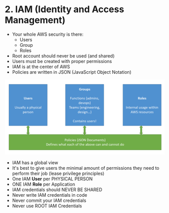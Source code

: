 # 2. IAM (Identity and Access Management)

- Your whole AWS security is there:
    - Users
    - Group
    - Roles
- Root account should never be used (and shared)
- Users must be created with proper permissions
- IAM is at the center of AWS
- Policies are written in JSON (JavaScript Object Notation)

![2%20IAM%20Identity%20and%20Access%20Management/Untitled.png](2%20IAM%20Identity%20and%20Access%20Management/Untitled.png)

- IAM has a global view
- It's best to give users the minimal amount of permissions they need to perform their job (lease privilege principles)
- One IAM **User** per PHYSICAL PERSON
- ONE IAM **Role** per Application
- IAM credentials should NEVER BE SHARED
- Never write IAM credentials in code
- Never commit your IAM credentials
- Never use ROOT IAM Credentials